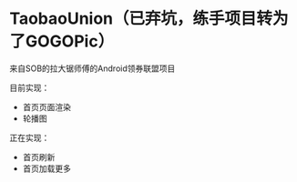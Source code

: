 # TaobaoUnion（已弃坑，练手项目转为了GOGOPic）
来自SOB的拉大锯师傅的Android领券联盟项目

目前实现：
- 首页页面渲染
- 轮播图

正在实现：
- 首页刷新
- 首页加载更多
